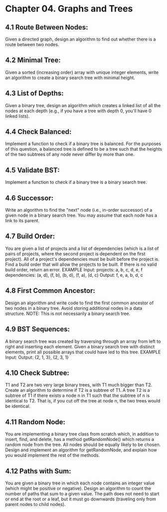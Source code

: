 # Chapter 04. Graphs and Trees

## 4.1 Route Between Nodes:
Given a directed graph, design an algorithm to find out whether there is a route between two nodes. 

## 4.2 Minimal Tree:
Given a sorted (increasing order) array with unique integer elements, write an algorithm to create a binary search tree with minimal height. 

## 4.3 List of Depths:
Given a binary tree, design an algorithm which creates a linked list of all the nodes 
at each depth (e.g., if you have a tree with depth 0, you'll have 0 linked lists). 

## 4.4 Check Balanced: 
Implement a function to check if a binary tree is balanced. For the purposes of 
this question, a balanced tree is defined to be a tree such that the heights of the two subtrees of any 
node never differ by more than one. 

## 4.5 Validate BST:
Implement a function to check if a binary tree is a binary search tree. 

## 4.6 Successor:
Write an algorithm to find the "next" node (i.e., in-order successor) of a given node in a 
binary search tree. You may assume that each node has a link to its parent. 

## 4.7 Build Order:
You are given a list of projects and a list of dependencies (which is a list of pairs of 
projects, where the second project is dependent on the first project). All of a project's dependencies 
must be built before the project is. Find a build order that will allow the projects to be built. If there is no valid build order, return an error. 
EXAMPLE 
Input: 
projects: a, b, c, d, e, f 
dependencies: (a, d), (f, b), (b, d), (f, a), (d, c) 
Output: f, e, a, b, d, c 

## 4.8 First Common Ancestor:
Design an algorithm and write code to find the first common ancestor 
of two nodes in a binary tree. Avoid storing additional nodes in a data structure. NOTE: This is not 
necessarily a binary search tree. 

## 4.9 BST Sequences:
A binary search tree was created by traversing through an array from left to right 
and inserting each element. Given a binary search tree with distinct elements, print all possible 
arrays that could have led to this tree. 
EXAMPLE 
Input: 
Output: {2, 1, 3}, {2, 3, 1} 

## 4.10 Check Subtree:
T1 and T2 are two very large binary trees, with T1 much bigger than T2. Create an 
algorithm to determine if T2 is a subtree of T1. 
A tree T2 is a subtree of T1 if there exists a node n in T1 such that the subtree of n is identical to T2. 
That is, if you cut off the tree at node n, the two trees would be identical. 

## 4.11 Random Node:
You are implementing a binary tree class from scratch which, in addition to 
insert, find, and delete, has a method getRandomNode() which returns a random node 
from the tree. All nodes should be equally likely to be chosen. Design and implement an algorithm 
for getRandomNode, and explain how you would implement the rest of the methods. 

## 4.12 Paths with Sum:
You are given a binary tree in which each node contains an integer value (which 
might be positive or negative). Design an algorithm to count the number of paths that sum to a 
given value. The path does not need to start or end at the root or a leaf, but it must go downwards 
(traveling only from parent nodes to child nodes). 